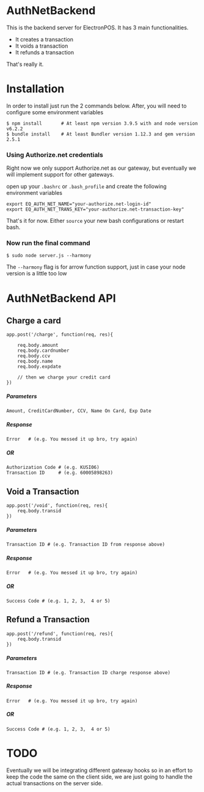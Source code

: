 # AuthNetBackend

This is the backend server for ElectronPOS. It has 3 main functionalities.

* It creates a transaction
* It voids a transaction
* It refunds a transaction

That's really it.

# Installation

In order to install just run the 2 commands below. After, you will need to configure
some environment variables

    $ npm install       # At least npm version 3.9.5 with and node version v6.2.2
    $ bundle install    # At least Bundler version 1.12.3 and gem version 2.5.1

### Using Authorize.net credentials
Right now we only support Authorize.net as our gateway, but eventually we will
implement support for other gateways.


open up your `.bashrc` or `.bash_profile` and create the following environment variables

    export EQ_AUTH_NET_NAME="your-authorize.net-login-id"
    export EQ_AUTH_NET_TRANS_KEY="your-authorize.net-transaction-key"

That's it for now. Either `source` your new bash configurations or restart bash.

### Now run the final command

    $ sudo node server.js --harmony

The `--harmony` flag is for arrow function support, just in case your node version is a little too low


# AuthNetBackend API

## Charge a card

    app.post('/charge', function(req, res){

        req.body.amount
        req.body.cardnumber
        req.body.ccv
        req.body.name
        req.body.expdate

        // then we charge your credit card
    })


##### Parameters

    Amount, CreditCardNumber, CCV, Name On Card, Exp Date

##### Response  

    Error   # (e.g. You messed it up bro, try again)

##### OR

    Authorization Code # (e.g. KUSI06)
    Transaction ID     # (e.g. 60005898263)

## Void a Transaction

    app.post('/void', function(req, res){
        req.body.transid
    })

##### Parameters

    Transaction ID # (e.g. Transaction ID from response above)

##### Response  

    Error   # (e.g. You messed it up bro, try again)

##### OR

    Success Code # (e.g. 1, 2, 3,  4 or 5)


## Refund a Transaction

    app.post('/refund', function(req, res){
        req.body.transid
    })

##### Parameters

    Transaction ID # (e.g. Transaction ID charge response above)

##### Response  

    Error   # (e.g. You messed it up bro, try again)

##### OR

    Success Code # (e.g. 1, 2, 3,  4 or 5)

# TODO

Eventually we will be integrating different gateway hooks so in an effort to keep the code the same on the client side, we are just going to handle the actual transactions on the server side.
